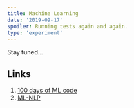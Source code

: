 ```yaml
---
title: Machine Learning
date: '2019-09-17'
spoiler: Running tests again and again.
type: 'experiment'
---
```


Stay tuned...

## Links

1. [100 days of ML code](https://github.com/Avik-Jain/100-Days-Of-ML-Code)
2. [ML-NLP](https://github.com/NLP-LOVE/ML-NLP)

